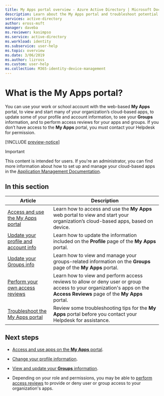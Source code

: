 ```yaml
---
title: My Apps portal overview - Azure Active Directory | Microsoft Docs
description: Learn about the My Apps portal and troubleshoot potential problems.
services: active-directory
author: eross-msft
manager: daveba
ms.reviewer: kasimpso
ms.service: active-directory
ms.workload: identity
ms.subservice: user-help
ms.topic: overview
ms.date: 3/06/2019
ms.author: lizross
ms.custom: user-help
ms.collection: M365-identity-device-management
---
```


# What is the My Apps portal?
You can use your work or school account with the web-based **My Apps** portal, to view and start many of your organization’s cloud-based apps, to update some of your profile and account information, to see your **Groups** information, and to perform access reviews for your apps and groups. If you don’t have access to the **My Apps** portal, you must contact your Helpdesk for permission.

[!INCLUDE [preview-notice](../../../includes/active-directory-end-user-myapps-portal.md)]

>[!Important]
>This content is intended for users. If you're an administrator, you can find more information about how to set up and manage your cloud-based apps in the [Application Management Documentation](https://docs.microsoft.com/azure/active-directory/manage-apps).

## In this section

|Article |Description |
|------|------------|
|[Access and use the My Apps portal](myapps-portal-end-user-access.md)|Learn how to access and use the **My Apps** web portal to view and start your organization’s cloud-based apps, based on device.|
|[Update your profile and account info](myapps-portal-end-user-update-profile.md)|Learn how to update the information included on the **Profile** page of the **My Apps** portal.|
|[Update your Groups info](myapps-portal-end-user-groups.md)|Learn how to view and manage your groups-related information on the **Groups** page of the **My Apps** portal.|
|[Perform your own access reviews](myapps-portal-end-user-access-reviews.md)|Learn how to view and perform access reviews to allow or deny user or group access to your organization's apps on the **Access Reviews** page of the **My Apps** portal.|
|[Troubleshoot the My Apps portal](myapps-portal-end-user-troubleshoot.md)|Review some troubleshooting tips for the **My Apps** portal before you contact your Helpdesk for assistance.|

## Next steps
- [Access and use apps on the **My Apps** portal](myapps-portal-end-user-access.md).

- [Change your profile information](myapps-portal-end-user-update-profile.md).

- [View and update your **Groups** information](myapps-portal-end-user-groups.md).

- Depending on your role and permissions, you may be able to [perform access reviews](myapps-portal-end-user-access-reviews.md) to provide or deny user or group access to your organization's apps.